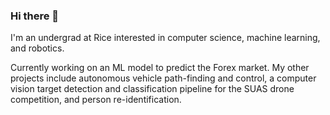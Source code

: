 ### Hi there 👋

I'm an undergrad at Rice interested in computer science, machine learning, and robotics.

Currently working on an ML model to predict the Forex market. My other projects include autonomous vehicle path-finding and control, a computer vision target detection and classification pipeline for the SUAS drone competition, and person re-identification. 

<!--
**sjchang123/sjchang123** is a ✨ _special_ ✨ repository because its `README.md` (this file) appears on your GitHub profile.

Here are some ideas to get you started:

- 🔭 I’m currently working on ...
- 🌱 I’m currently learning ...
- 👯 I’m looking to collaborate on ...
- 🤔 I’m looking for help with ...
- 💬 Ask me about ...
- 📫 How to reach me: ...
- 😄 Pronouns: ...
- ⚡ Fun fact: ...
-->
